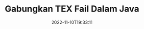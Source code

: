 ---
############################# Static ############################
layout: "auto-gen-merger"
date: 2022-11-10T19:33:11
draft: false
otherformats: vsdx vssm vssx vstm vstx vsx vtx xlam xls xlsb xlsm xlsx xlt xltm xltx xps

############################# Head ############################
head_title: "Gabungkan TEX Fail melalui API Penggabungan Dokumen Java & J2SE"
head_description: "Gabungkan berbilang fail TEX dalam Java menggunakan API penggabungan dokumen dengan semua data, gaya dan pemformatan sebagai dokumen sumber."

############################# Header ############################
title: "Gabungkan TEX Fail Dalam Java"
description: "Gabungkan TEX dengan beberapa baris kod Java."
bg_image: "https://cms.admin.containerize.com/templates/aspose/App_Themes/V3/images/bg/header1.png"
bg_overlay: false
button:
    enable: true
    icon: "fas fa-arrow-down"
    label: "Muat turun Percubaan Percuma"
    link: "https://downloads.groupdocs.com/merger/java"

############################# SubMenu ############################
submenu:
    enable: true

    left:
        img_alt: "GroupDocs.Merger for Java"
        image: "https://cms.admin.containerize.com/templates/groupdocs/images/product-logos/90x90-noborder/groupdocs-merger-java.png"
        product: "GroupDocs.Merger"
        platform: "Java"

    middle:
        button:

            # button loop
            - link: "https://apireference.groupdocs.com/merger/java"
              text: "Rujukan API"

            # button loop
            - link: "https://github.com/groupdocs-merger"
              text: "Contoh Kod"

            # button loop
            - link: "https://products.groupdocs.app/merger/family"
              text: "Demo Langsung"

            # button loop
            - link: "https://purchase.groupdocs.com/pricing/merger/java"
              text: "penentuan harga"

    right:
        link_download: "https://downloads.groupdocs.com/merger"
        link_learn: "https://docs.groupdocs.com/merger/java"
        link_buy: "https://purchase.groupdocs.com"

############################# About ############################
about:
    enable: true
    title: "Mengenai API GroupDocs.Merger for Java."
    content: |
        [GroupDocs.Merger for Java](/ms/merger/java/) menyediakan penyelesaian yang mudah untuk menggabungkan berbilang PDF, Microsoft Office (Word, Excel, PowerPoint, OneNote), OpenDocument, HTML, imej dan banyak dokumen lain ke dalam satu fail dalam aplikasi Java. GroupDocs.Merger akan menjimatkan banyak usaha anda, kerana anda dibenarkan untuk menggabungkan TEX dokumen - tidak perlu memasang sebarang perisian pihak ketiga, aplikasi desktop atau pemalam. Kini tidak perlu membuang masa anda dan menggabungkan fail secara manual! Misi GroupDocs adalah untuk menyediakan kualiti terbaik dan memudahkan aliran kerja pemprosesan dokumen.
        
        API GroupDocs.Merger ialah pilihan yang tepat untuk penyelesaian korporat yang memerlukan ciri gabungan fail. API ini disokong dengan baik pada semua sistem pengendalian dan platform utama termasuk J2SE 7.0 (1.7), J2SE 8.0 (1.8), Java 10.

############################# Steps ############################
steps:
    enable: true
    title_left: "Gabungkan Berbilang TEX Fail dalam Java"
    content_left: |
        [GroupDocs.Merger for Java](/ms/merger/java/) memudahkan pembangun Java untuk menggabungkan berbilang fail TEX dengan melaksanakan beberapa langkah mudah.
        
        * Buat contoh **Merger** dan lulus laluan dokumen sumber sebagai parameter pembina.
        * Panggil **Join** kelas **Merger** dan lulus laluan dokumen sumber kedua.
        * Panggil **Save** kelas **Merger** untuk menyimpan dokumen yang digabungkan.

    title_right: "Keperluan Sistem"
    content_right: |
        API GroupDocs.Merger for Java disokong pada semua platform dan sistem pengendalian utama. Sebelum melaksanakan kod di bawah, sila pastikan anda mempunyai prasyarat berikut dipasang pada sistem anda.

        * Sistem Pengendalian: Microsoft Windows, Linux, MacOS
        * Persekitaran Pembangunan: NetBeans, IntelliJ IDEA, Eclipse
        * Rangka kerja: J2SE 7.0 (1.7), J2SE 8.0 (1.8), Java 10
        * Muat turun versi terkini GroupDocs.Merger for Java daripada [Maven](https://repository.groupdocs.com/webapp/#/artifacts/browse/tree/General/repo/com/groupdocs/groupdocs-merger)
         
    code: |
     {{% merger/additional-styles %}}
     {{< merger/code-merger title="Bagaimana untuk menggabungkan TEX fail menggunakan kod contoh Java.">}}

        ```java    
        // Gabungkan TEX fail menggunakan GroupDocs.Merger untuk Java API
        // Segerakan Penggabungan dengan input dokumen TEX.
        Merger merger = new Merger("input_1.tex");

        // Panggil kaedah gabungan contoh kelas Penggabungan dan lulus laluan dokumen sumber kedua
        merger.join("input_2.tex");
    
        // Panggil kaedah simpan contoh kelas Penggabungan untuk menyimpan dokumen yang digabungkan
        merger.save("merged-file.tex"); 
        ```
     {{< /merger/code-merger >}}

############################# Demos ############################
demos:
    enable: true
    title: "Demo Langsung - Apl Dalam Talian untuk Menggabungkan Dokumen"
    content: |
       Gabungkan lebih daripada satu TEX fail sekarang dengan melawati tapak web [GroupDocs.Merger Live Demos](https://products.groupdocs.app/merger/family).
       Demo langsung mempunyai faedah berikut.
        
############################# About Formats ############################
about_formats:
    enable: true

############################# More Formats ############################
more_formats:
    enable: true
    title: "Menggabungkan Format Dokumen Lain"
    content: |
        Java dokumen penggabungan API untuk format fail dan imej. Gabungkan bersama beberapa format dokumen yang popular seperti yang dinyatakan di bawah.

############################# Back to top ###############################
back_to_top:
    enable: true
---